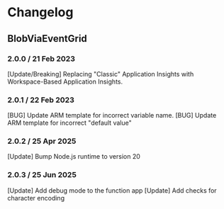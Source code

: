 # Changelog

## BlobViaEventGrid
<!-- To add a new entry write: -->
<!-- ### version / full date -->
<!-- * [Update/Bug fix] message that describes the changes that you apply -->

### 2.0.0 / 21 Feb 2023
[Update/Breaking] Replacing "Classic" Application Insights with Workspace-Based Application Insights.

### 2.0.1 / 22 Feb 2023
[BUG] Update ARM template for incorrect variable name.
[BUG] Update ARM template for incorrect "default value"

### 2.0.2 / 25 Apr 2025
[Update] Bump Node.js runtime to version 20

### 2.0.3 / 25 Jun 2025
[Update] Add debug mode to the function app
[Update] Add checks for character encoding
